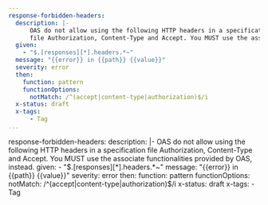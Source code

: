 ```yaml
--- 
response-forbidden-headers: 
  description: |-
      OAS do not allow using the following HTTP headers in a specification
      file Authorization, Content-Type and Accept. You MUST use the associate functionalities provided by OAS, instead.
  given: 
    - "$.[responses][*].headers.*~"
  message: "{{error}} in {{path}} {{value}}"
  severity: error
  then: 
    function: pattern
    functionOptions: 
      notMatch: /^(accept|content-type|authorization)$/i
  x-status: draft
  x-tags:
      - Tag     
...
```

response-forbidden-headers: 
  description: |-
      OAS do not allow using the following HTTP headers in a specification
      file Authorization, Content-Type and Accept. You MUST use the associate functionalities provided by OAS, instead.
  given: 
    - "$.[responses][*].headers.*~"
  message: "{{error}} in {{path}} {{value}}"
  severity: error
  then: 
    function: pattern
    functionOptions: 
      notMatch: /^(accept|content-type|authorization)$/i
  x-status: draft
  x-tags:
      - Tag   